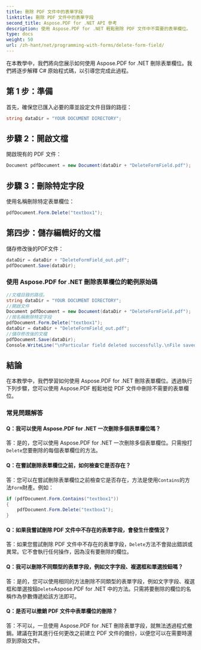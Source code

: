 ```yaml
---
title: 刪除 PDF 文件中的表單字段
linktitle: 刪除 PDF 文件中的表單字段
second_title: Aspose.PDF for .NET API 參考
description: 使用 Aspose.PDF for .NET 輕鬆刪除 PDF 文件中不需要的表單欄位。
type: docs
weight: 50
url: /zh-hant/net/programming-with-forms/delete-form-field/
---
```

在本教學中，我們將向您展示如何使用 Aspose.PDF for .NET 刪除表單欄位。我們將逐步解釋 C# 原始程式碼，以引導您完成此過程。

## 第 1 步：準備

首先，確保您已匯入必要的庫並設定文件目錄的路徑：

```csharp
string dataDir = "YOUR DOCUMENT DIRECTORY";
```

## 步驟 2：開啟文檔

開啟現有的 PDF 文件：

```csharp
Document pdfDocument = new Document(dataDir + "DeleteFormField.pdf");
```

## 步驟 3：刪除特定字段

使用名稱刪除特定表單欄位：

```csharp
pdfDocument.Form.Delete("textbox1");
```

## 第四步：儲存編輯好的文檔

儲存修改後的PDF文件：

```csharp
dataDir = dataDir + "DeleteFormField_out.pdf";
pdfDocument.Save(dataDir);
```

### 使用 Aspose.PDF for .NET 刪除表單欄位的範例原始碼 
```csharp
//文檔目錄的路徑。
string dataDir = "YOUR DOCUMENT DIRECTORY";
//開啟文件
Document pdfDocument = new Document(dataDir + "DeleteFormField.pdf");
//按名稱刪除特定字段
pdfDocument.Form.Delete("textbox1");
dataDir = dataDir + "DeleteFormField_out.pdf";
//儲存修改後的文檔
pdfDocument.Save(dataDir);
Console.WriteLine("\nParticular field deleted successfully.\nFile saved at " + dataDir);
```

## 結論

在本教學中，我們學習如何使用 Aspose.PDF for .NET 刪除表單欄位。透過執行下列步驟，您可以使用 Aspose.PDF 輕鬆地從 PDF 文件中刪除不需要的表單欄位。

### 常見問題解答

#### Q：我可以使用 Aspose.PDF for .NET 一次刪除多個表單欄位嗎？

答：是的，您可以使用 Aspose.PDF for .NET 一次刪除多個表單欄位。只需撥打`Delete`您要刪除的每個表單欄位的方法。

#### Q：在嘗試刪除表單欄位之前，如何檢查它是否存在？

答：您可以在嘗試刪除表單欄位之前檢查它是否存在，方法是使用`Contains`的方法`Form`財產。例如：

```csharp
if (pdfDocument.Form.Contains("textbox1"))
{
    pdfDocument.Form.Delete("textbox1");
}
```

#### Q：如果我嘗試刪除 PDF 文件中不存在的表單字段，會發生什麼情況？

答：如果您嘗試刪除 PDF 文件中不存在的表單字段，`Delete`方法不會拋出錯誤或異常。它不會執行任何操作，因為沒有要刪除的欄位。

#### Q：我可以刪除不同類型的表單字段，例如文字字段、複選框和單選按鈕嗎？

答：是的，您可以使用相同的方法刪除不同類型的表單字段，例如文字字段、複選框和單選按鈕`Delete`Aspose.PDF for .NET 中的方法。只需將要刪除的欄位的名稱作為參數傳遞給該方法即可。

#### Q：是否可以撤銷 PDF 文件中表單欄位的刪除？

答：不可以，一旦使用 Aspose.PDF for .NET 刪除表單字段，就無法透過程式撤銷。建議在對其進行任何更改之前建立 PDF 文件的備份，以便您可以在需要時還原到原始文件。